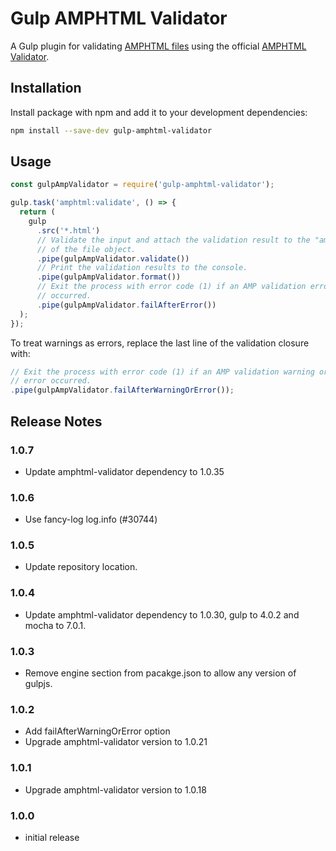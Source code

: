 # Gulp AMPHTML Validator

A Gulp plugin for validating [AMPHTML files](https://ampproject.org) using the official [AMPHTML Validator](https://www.npmjs.com/package/amphtml-validator).

## Installation

Install package with npm and add it to your development dependencies:

```sh
npm install --save-dev gulp-amphtml-validator
```

## Usage

```js
const gulpAmpValidator = require('gulp-amphtml-validator');

gulp.task('amphtml:validate', () => {
  return (
    gulp
      .src('*.html')
      // Validate the input and attach the validation result to the "amp" property
      // of the file object.
      .pipe(gulpAmpValidator.validate())
      // Print the validation results to the console.
      .pipe(gulpAmpValidator.format())
      // Exit the process with error code (1) if an AMP validation error
      // occurred.
      .pipe(gulpAmpValidator.failAfterError())
  );
});
```

To treat warnings as errors, replace the last line of the validation closure with:

```js
// Exit the process with error code (1) if an AMP validation warning or
// error occurred.
.pipe(gulpAmpValidator.failAfterWarningOrError());
```

## Release Notes

### 1.0.7

-   Update amphtml-validator dependency to 1.0.35

### 1.0.6

-   Use fancy-log log.info (#30744)

### 1.0.5

-   Update repository location.

### 1.0.4

-   Update amphtml-validator dependency to 1.0.30, gulp to 4.0.2 and mocha to
    7.0.1.

### 1.0.3

-   Remove engine section from pacakge.json to allow any version of gulpjs.

### 1.0.2

-   Add failAfterWarningOrError option
-   Upgrade amphtml-validator version to 1.0.21

### 1.0.1

-   Upgrade amphtml-validator version to 1.0.18

### 1.0.0

-   initial release

